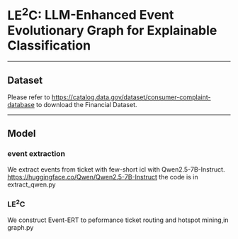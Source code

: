 # $\mathrm{LE}^2\mathrm{C}$: LLM-Enhanced Event Evolutionary Graph for Explainable Classification

---
## Dataset

Please refer to https://catalog.data.gov/dataset/consumer-complaint-database to download the Financial Dataset.

---
## Model

### event extraction
We extract events from ticket with few-short icl with Qwen2.5-7B-Instruct.
https://huggingface.co/Qwen/Qwen2.5-7B-Instruct
the code is in extract_qwen.py

### $\mathrm{LE}^2\mathrm{C}$ 
We construct Event-ERT to peformance ticket routing and hotspot mining,in graph.py
